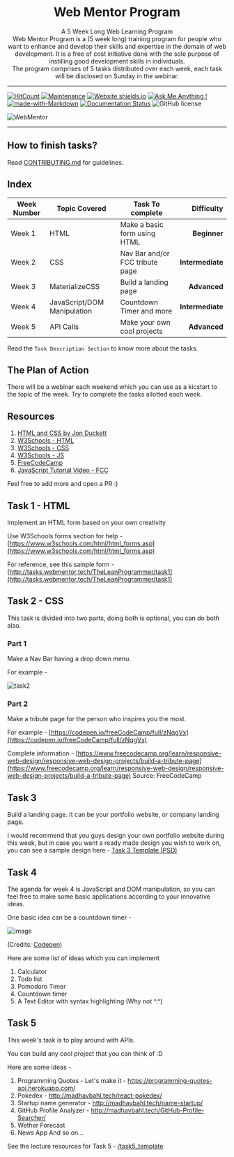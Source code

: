 <h1 align="center">
  Web Mentor Program
</h1>

<p align="center">
  A 5 Week Long Web Learning Program
  <br />
  Web Mentor Program is a (5 week long) training program for people who want to enhance and develop their skills and expertise in the domain of web development. It is a free of cost initiative done with the sole purpose of instilling good development skills in individuals.
  <br />
  The program comprises of 5 tasks distributed over each week, each task will be disclosed on Sunday in the webinar.
</p>

***

[![HitCount](http://hits.dwyl.io/MadhavBahlMD/webmentor.svg)](http://hits.dwyl.io/MadhavBahlMD/webmentor) [![Maintenance](https://img.shields.io/badge/Maintained%3F-yes-green.svg)](https://GitHub.com/MadhavBahlMD/webmentor/commit-activity) [![Website shields.io](https://img.shields.io/website-up-down-green-red/http/shields.io.svg)](http://webmentor.tech/) [![Ask Me Anything !](https://img.shields.io/badge/Ask%20me-anything-1abc9c.svg)](http://madhavbahl.tech/contact/) [![made-with-Markdown](https://img.shields.io/badge/Made%20with-Markdown-1f425f.svg)](http://commonmark.org) [![Documentation Status](https://readthedocs.org/projects/ansicolortags/badge/?version=latest)](http://ansicolortags.readthedocs.io/?badge=latest) ![GitHub license](https://img.shields.io/github/license/MadhavBahlMD/webmentor.svg)

![WebMentor](./cover.png)

***

## How to finish tasks?

Read [CONTRIBUTING.md](./CONTRIBUTING.md) for guidelines.

## Index

| Week Number | Topic Covered | Task To complete | Difficulty |
| ---------- | ----- | ------------ | ---------: |
| Week 1 | HTML | Make a basic form using HTML | **Beginner** |
| Week 2 | CSS | Nav Bar and/or FCC tribute page | **Intermediate** |
| Week 3 | MaterializeCSS | Build a landing page | **Advanced** |
| Week 4 | JavaScript/DOM Manipulation | Countdown Timer and more | **Intermediate** |
| Week 5 | API Calls | Make your own cool projects | **Advanced** |

Read the `Task Description Section` to know more about the tasks.

## The Plan of Action

There will be a webinar each weekend which you can use as a kicstart to the topic of the week.
Try to complete the tasks allotted each week.

## Resources

1. [HTML and CSS by Jon Duckett](https://wtf.tw/ref/duckett.pdf)
2. [W3Schools - HTML](https://www.w3schools.com/html/)
3. [W3Schools - CSS](https://www.w3schools.com/css/)
4. [W3Schools - JS](https://www.w3schools.com/js/)
5. [FreeCodeCamp](https://www.freecodecamp.org/)
6. [JavaScript Tutorial Video - FCC](https://www.youtube.com/watch?v=PkZNo7MFNFg&t=1s)

Feel free to add more and open a PR :)

## Task 1 - HTML

Implement an HTML form based on your own creativity

Use W3Schools forms section for help - [https://www.w3schools.com/html/html_forms.asp](https://www.w3schools.com/html/html_forms.asp)

For reference, see this sample form - [http://tasks.webmentor.tech/TheLeanProgrammer/task1](http://tasks.webmentor.tech/TheLeanProgrammer/task1)

## Task 2 - CSS

This task is divided into two parts, doing both is optional, you can do both also.

### Part 1

Make a Nav Bar having a drop down menu.

For example - 

![task2](https://user-images.githubusercontent.com/26179770/80280015-e5a84400-871e-11ea-9ed2-bf3f33dc5f43.png)

### Part 2

Make a tribute page for the person who inspires you the most.

For example - [https://codepen.io/freeCodeCamp/full/zNqgVx](https://codepen.io/freeCodeCamp/full/zNqgVx)

Complete information - [https://www.freecodecamp.org/learn/responsive-web-design/responsive-web-design-projects/build-a-tribute-page](https://www.freecodecamp.org/learn/responsive-web-design/responsive-web-design-projects/build-a-tribute-page)
Source: FreeCodeCamp

## Task 3

Build a landing page. It can be your portfolio website, or company landing page.

I would recommend that you guys design your own portfolio website during this week, but in case you want a ready made design you wish to work on, you can see a sample design here - [Task 3 Template (PSD)](./task3_template/README.md)

## Task 4

The agenda for week 4 is JavaScript and DOM manipulation, so you can feel free to make some basic applications according to your innovative ideas.

One basic idea can be a countdown timer - 

![image](https://user-images.githubusercontent.com/26179770/81473389-bc59de80-921b-11ea-9c25-53c18839c8c3.png)

(Credits: [Codepen](https://codepen.io/AllThingsSmitty/full/JJavZN))

Here are some list of ideas which you can implement

1. Calculator
2. Todo list
3. Pomodoro Timer
4. Countdown timer
5. A Text Editor with syntax highlighting (Why not ^.^)

## Task 5

This week's task is to play around with APIs.

You can build any cool project that you can think of :D

Here are some ideas - 

1. Programming Quotes - Let's make it - https://programming-quotes-api.herokuapp.com/
2. Pokedex - http://madhavbahl.tech/react-pokedex/
3. Startup name generator - http://madhavbahl.tech/name-startup/
4. GitHub Profile Analyzer - http://madhavbahl.tech/GitHub-Profile-Searcher/
5. Wether Forecast
6. News App
And so on...

See the lecture resources for Task 5 - [/task5_template](./task5_template/README.md)